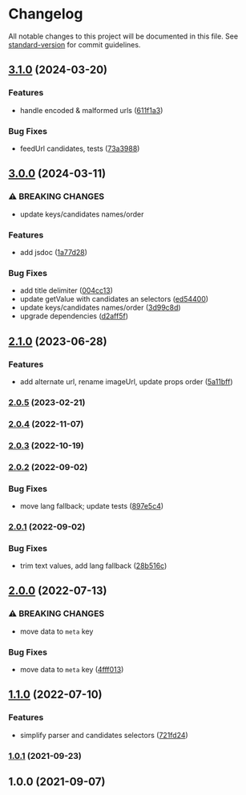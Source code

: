 # Changelog

All notable changes to this project will be documented in this file. See [standard-version](https://github.com/conventional-changelog/standard-version) for commit guidelines.

## [3.1.0](https://github.com/gorango/rehype-extract-meta/compare/v3.0.0...v3.1.0) (2024-03-20)


### Features

* handle encoded & malformed urls ([611f1a3](https://github.com/gorango/rehype-extract-meta/commit/611f1a3bd95b5bd507ee53a521cdaea2337a670a))


### Bug Fixes

* feedUrl candidates, tests ([73a3988](https://github.com/gorango/rehype-extract-meta/commit/73a3988415fcf54642d4ddb5807cc12342bbc5be))

## [3.0.0](https://github.com/gorango/rehype-extract-meta/compare/v2.1.0...v3.0.0) (2024-03-11)


### ⚠ BREAKING CHANGES

* update keys/candidates names/order

### Features

* add jsdoc ([1a77d28](https://github.com/gorango/rehype-extract-meta/commit/1a77d285aed28d72fafee6b30da6094d012db210))


### Bug Fixes

* add title delimiter ([004cc13](https://github.com/gorango/rehype-extract-meta/commit/004cc1304e01e867b1366bad45536bf72523a4d7))
* update getValue with candidates an selectors ([ed54400](https://github.com/gorango/rehype-extract-meta/commit/ed544005d621749eb53a404aa1389a80b440e09d))
* update keys/candidates names/order ([3d99c8d](https://github.com/gorango/rehype-extract-meta/commit/3d99c8d6e13a93f43355bf8bf0c806f90fd9b6e5))
* upgrade dependencies ([d2aff5f](https://github.com/gorango/rehype-extract-meta/commit/d2aff5f6421ef26f8b4b200b16e23df7890bb7af))

## [2.1.0](https://github.com/gorango/rehype-extract-meta/compare/v2.0.5...v2.1.0) (2023-06-28)


### Features

* add alternate url, rename imageUrl, update props order ([5a11bff](https://github.com/gorango/rehype-extract-meta/commit/5a11bffd276cab20a0a5713006305cd7146cd4db))

### [2.0.5](https://github.com/gorango/rehype-extract-meta/compare/v2.0.4...v2.0.5) (2023-02-21)

### [2.0.4](https://github.com/gorango/rehype-extract-meta/compare/v2.0.3...v2.0.4) (2022-11-07)

### [2.0.3](https://github.com/gorango/rehype-extract-meta/compare/v2.0.2...v2.0.3) (2022-10-19)

### [2.0.2](https://github.com/gorango/rehype-extract-meta/compare/v2.0.1...v2.0.2) (2022-09-02)


### Bug Fixes

* move lang fallback; update tests ([897e5c4](https://github.com/gorango/rehype-extract-meta/commit/897e5c47bff4d807da3f5f2e2117185e21a365dc))

### [2.0.1](https://github.com/gorango/rehype-extract-meta/compare/v2.0.0...v2.0.1) (2022-09-02)


### Bug Fixes

* trim text values, add lang fallback ([28b516c](https://github.com/gorango/rehype-extract-meta/commit/28b516c642d3ae7d7ae1aedacaf74bd3dd4ed63d))

## [2.0.0](https://github.com/gorango/rehype-extract-meta/compare/v1.1.0...v2.0.0) (2022-07-13)


### ⚠ BREAKING CHANGES

* move data to `meta` key

### Bug Fixes

* move data to `meta` key ([4fff013](https://github.com/gorango/rehype-extract-meta/commit/4fff013dc448fd44bdd514d938e9ac43d07951eb))

## [1.1.0](https://github.com/gorango/rehype-extract-meta/compare/v1.0.1...v1.1.0) (2022-07-10)


### Features

* simplify parser and candidates selectors ([721fd24](https://github.com/gorango/rehype-extract-meta/commit/721fd2488eb5137c7aa65e390e9a5c2552b0c52f))

### [1.0.1](https://github.com/gorango/rehype-extract-meta/compare/v1.0.0...v1.0.1) (2021-09-23)

## 1.0.0 (2021-09-07)
